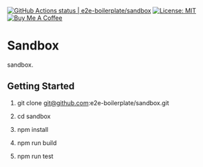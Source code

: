 [![GitHub Actions status | e2e-boilerplate/sandbox](https://github.com/e2e-boilerplate/sandbox/workflows/sandbox/badge.svg)](https://github.com/e2e-boilerplate/sandbox/actions?workflow=sandbox) [![License: MIT](https://img.shields.io/badge/License-MIT-yellow.svg)](https://opensource.org/licenses/MIT) [![Buy Me A Coffee](https://img.shields.io/badge/buy-me%20coffee-orange)](https://www.buymeacoffee.com/xgirma)
    
# Sandbox
    
sandbox.
    
## Getting Started
    
1. git clone git@github.com:e2e-boilerplate/sandbox.git
    
2. cd sandbox
    
3. npm install
    
4. npm run build
    
5. npm run test